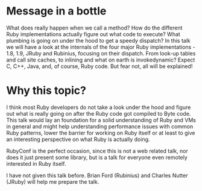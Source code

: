 # Message in a bottle

What does really happen when we call a method? How do the different Ruby
implementations actually figure out what code to execute? What plumbing is
going on under the hood to get a speedy dispatch? In this talk we will have a
look at the internals of the four major Ruby implementations - 1.8, 1.9, JRuby
and Rubinius, focusing on their dispatch. From look-up tables and call site
caches, to inlining and what on earth is invokedynamic? Expect C, C++, Java,
and, of course, Ruby code. But fear not, all will be explained!

# Why this topic?

I think most Ruby developers do not take a look under the hood and figure out
what is really going on after the Ruby code got compiled to Byte code. This
talk would lay an foundation for a solid understanding of Ruby and VMs in
general and might help understanding performance issues with common Ruby
patterns, lower the barrier for working on Ruby itself or at least to give an
interesting perspective on what Ruby is actually doing.

RubyConf is the perfect occasion, since this is not a web related talk, nor
does it just present some library, but is a talk for everyone even remotely
interested in Ruby itself.

I have not given this talk before. Brian Ford (Rubinius) and Charles Nutter
(JRuby) will help me prepare the talk.
